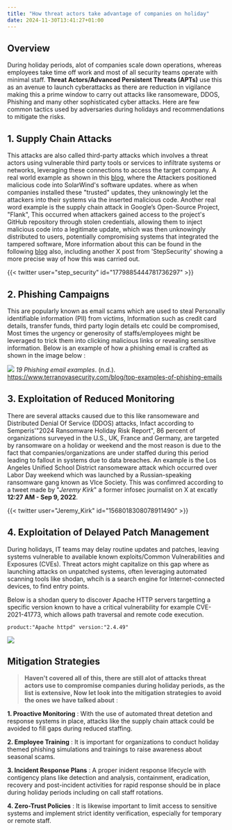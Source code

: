 ```yaml
---
title: "How threat actors take advantage of companies on holiday"
date: 2024-11-30T13:41:27+01:00
---
```



## **Overview**


During holiday periods, alot of companies scale down operations, whereas employees take time off work and most of all security teams operate with minimal staff. **Threat Actors/Advanced Persistent Threats (APTs)** use this as an avenue to launch cyberattacks as there are reduction in vigilance making this a prime window to carry out attacks like ransomeware, DDOS, Phishing and many other sophisticated cyber attacks. Here are few common tactics used by adversaries during holidays and recommendations to mitigate the risks.


## **1. Supply Chain Attacks**



This attacks are also called third-party attacks which involves a threat actors using vulnerable third party tools or services to infiltrate systems or networks, leveraging these connections to access the target company. A real world example as shown in this [blog](https://techtarget.com/whatis/feature/SolarWinds-hack-explained-Everything-you-need-to-know), where the Attackers positioned malicious code into SolarWind's software updates. where as when companies installed these "trusted" updates, they unknowingly let the attackers into their systems via the inserted malicious code. Another real word example is the supply chain attack in Google’s Open-Source Project, "Flank", This occurred when attackers gained access to the project's GitHub repository through stolen credentials, allowing them to inject malicious code into a legitimate update, which was then unknowingly distributed to users, potentially compromising systems that integrated the tampered software, More information about this can be found in the following [blog](https://www.stepsecurity.io/case-studies/flank) also, including another X post from 'StepSecurity' showing a more precise way of how this was carried out. 


{{< twitter user="step_security" id="1779885444781736297" >}}


## **2. Phishing Campaigns**


This are popularly known as email scams which are used to steal Personally identifiable information (PII) from victims, Information such as credit card details, transfer funds, third party login details etc could be compromised, Most times the urgency or generosity of staffs/employees might be leveraged to trick them into clicking malicious links or revealing sensitive information. Below is an example of how a phishing email is crafted as shown in the image below :


![](https://www.terranovasecurity.com/sites/default/files/migration/scenario-3.png)
_19 Phishing email examples_. (n.d.). https://www.terranovasecurity.com/blog/top-examples-of-phishing-emails



## **3. Exploitation of Reduced Monitoring**

There are several attacks caused due to this like ransomeware and Distributed Denial Of Service (DDOS) attacks, Infact according to Semperis'"2024 Ransomware Holiday Risk Report", 86 percent of organizations surveyed in the U.S., UK, France and Germany, are targeted by ransomware on a holiday or weekend and the most reason is due to the fact that companies/organizations are under staffed during this period leading to fallout in systems due to data breaches. An example is the Los Angeles Unified School District ransomeware attack which occurred over Labor Day weekend which was launched by a Russian-speaking ransomware gang known as VIce Society. This was confimred according to a tweet made by "*Jeremy Kirk*" a former infosec journalist on X at excatly **12:27 AM - Sep 9, 2022**.


{{< twitter user="Jeremy_Kirk" id="1568018308078911490" >}}


## **4. Exploitation of Delayed Patch Management**

During holidays, IT teams may delay routine updates and patches, leaving systems vulnerable to available known exploits/Common Vulnerabilities and Exposures
 (CVEs). Threat actors might capitalize on this gap where as launching attacks on unpatched systems, often leveraging automated scanning tools like shodan, whcih is a search engine for Internet-connected devices, to find entry points.

Below is a shodan query to discover Apache HTTP servers targetting a specific version known to have a critical vulnerability for example CVE-2021-41773, which allows path traversal and remote code execution.


```
product:"Apache httpd" version:"2.4.49"
```


![](https://i.imgur.com/tpjiNVS.png)



## **Mitigation Strategies**


> **Haven't covered all of this, there are still alot of attacks threat actors use to compromise companies during holiday periods, as the list is extensive, Now let look into the mitigation strategies to avoid the ones we have talked about** :


**1. Proactive Monitoring** : With the use of automated threat detetion and response systems in place, attacks like the supply chain attack could be avoided to fill gaps during reduced staffing.


**2. Employee Training** : It is important for organizations to conduct holiday themed phishing simulations and trainings to raise awareness about seasonal scams.

**3. Incident Response Plans** : A proper inident response lifecycle with contigency plans like detection and analysis, containment, eradication, recovery and post-incident activities for rapid response should be in place during holiday periods including on call staff rotations.


**4. Zero-Trust Policies** : It is likewise important to limit access to sensitive systems and implement strict identity verification, especially for temporary or remote staff.

